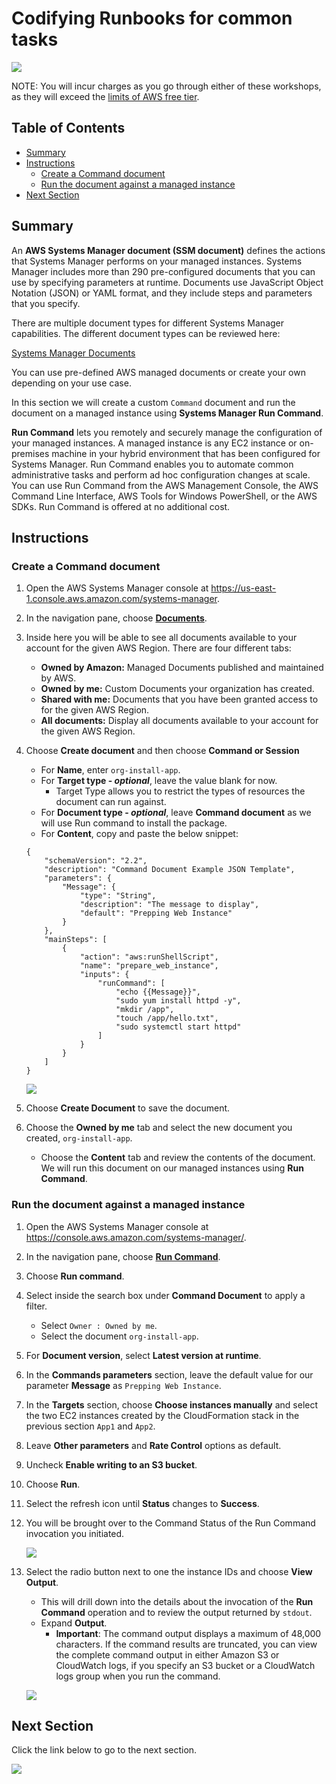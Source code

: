 # Codifying Runbooks for common tasks

![](media/ssm-aws-logo.png)

NOTE: You will incur charges as you go through either of these workshops, as they will exceed the [limits of AWS free tier](http://docs.aws.amazon.com/awsaccountbilling/latest/aboutv2/free-tier-limits.html).

## Table of Contents

- [Summary](#summary)
- [Instructions](#instructions)
    - [Create a Command document](#create-a-command-document)
    - [Run the document against a managed instance](#run-the-document-against-a-managed-instance)
- [Next Section](#next-section)

## Summary

An **AWS Systems Manager document (SSM document)** defines the actions that Systems Manager performs on your managed instances. Systems Manager includes more than 290 pre-configured documents that you can use by specifying parameters at runtime. Documents use JavaScript Object Notation (JSON) or YAML format, and they include steps and parameters that you specify.

There are multiple document types for different Systems Manager capabilities. The different document types can be reviewed here:

[Systems Manager Documents](https://docs.aws.amazon.com/systems-manager/latest/userguide/sysman-ssm-docs.html)

You can use pre-defined AWS managed documents or create your own depending on your use case.

In this section we will create a custom ```Command``` document and run the document on a managed instance using **Systems Manager Run Command**. 

**Run Command** lets you remotely and securely manage the configuration of your managed instances. A managed instance is any EC2 instance or on-premises machine in your hybrid environment that has been configured for Systems Manager. Run Command enables you to automate common administrative tasks and perform ad hoc configuration changes at scale. You can use Run Command from the AWS Management Console, the AWS Command Line Interface, AWS Tools for Windows PowerShell, or the AWS SDKs. Run Command is offered at no additional cost.

## Instructions

### Create a Command document

1. Open the AWS Systems Manager console at https://us-east-1.console.aws.amazon.com/systems-manager.
1. In the navigation pane, choose [**Documents**](https://console.aws.amazon.com/systems-manager/documents).
1. Inside here you will be able to see all documents available to your account for the given AWS Region. There are four different tabs:
    - **Owned by Amazon:** Managed Documents published and maintained by AWS.
    - **Owned by me:** Custom Documents your organization has created.
    - **Shared with me:** Documents that you have been granted access to for the given AWS Region.
    - **All documents:** Display all documents available to your account for the given AWS Region.
1.  Choose **Create document** and then choose **Command or Session**
    - For **Name**, enter ```org-install-app```.
    - For **Target type - *optional***, leave the value blank for now.
        - Target Type allows you to restrict the types of resources the document can run against.
    - For **Document type - *optional***, leave **Command document** as we will use Run command to install the package.
    - For **Content**, copy and paste the below snippet:

    ```
    {
        "schemaVersion": "2.2",
        "description": "Command Document Example JSON Template",
        "parameters": {
            "Message": {
                "type": "String",
                "description": "The message to display",
                "default": "Prepping Web Instance"
            }
        },
        "mainSteps": [
            {
                "action": "aws:runShellScript",
                "name": "prepare_web_instance",
                "inputs": {
                    "runCommand": [
                        "echo {{Message}}",
                        "sudo yum install httpd -y",
                        "mkdir /app",
                        "touch /app/hello.txt",
                        "sudo systemctl start httpd"
                    ]
                }
            }
        ]
    }
    ```

    ![](/media/create-command-document.png)

1. Choose **Create Document** to save the document.
1. Choose the **Owned by me** tab and select the new document you created, ```org-install-app```.
    - Choose the **Content** tab and review the contents of the document. We will run this document on our managed instances using **Run Command**.

### Run the document against a managed instance

1. Open the AWS Systems Manager console at https://console.aws.amazon.com/systems-manager/.
1. In the navigation pane, choose [**Run Command**](https://console.aws.amazon.com/systems-manager/run-command).
1. Choose **Run command**.
1. Select inside the search box under **Command Document** to apply a filter.
    - Select ```Owner : Owned by me```.
    - Select the document ```org-install-app```.
1. For **Document version**, select **Latest version at runtime**.
1. In the **Commands parameters** section, leave the default value for our parameter **Message** as ```Prepping Web Instance```.
1. In the **Targets** section, choose **Choose instances manually** and select the two EC2 instances created by the CloudFormation stack in the previous section ```App1``` and ```App2```.
1. Leave **Other parameters** and **Rate Control** options as default.
1. Uncheck **Enable writing to an S3 bucket**.
1. Choose **Run**.
1. Select the refresh icon until **Status** changes to **Success**.
1. You will be brought over to the Command Status of the Run Command invocation you initiated.

    ![](/media/run-command-details.png)

1. Select the radio button next to one the instance IDs and choose **View Output**.
    - This will drill down into the details about the invocation of the **Run Command** operation and to review the output returned by ```stdout```.
    - Expand **Output**.
        - **Important**: The command output displays a maximum of 48,000 characters. If the command results are truncated, you can view the complete command output in either Amazon S3 or CloudWatch logs, if you specify an S3 bucket or a CloudWatch logs group when you run the command.

    ![](/media/run-command-invocation.png)

## Next Section

Click the link below to go to the next section.

[![](media/define-freeze.png)](/episode-01-step-03-define-freeze.md)